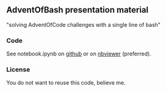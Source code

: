 ## AdventOfBash presentation material

"solving AdventOfCode challenges with a single line of bash"

### Code

See notebook.ipynb on [github](https://github.com/pgy/AdventOfBash/blob/master/README.ipynb)
or on [nbviewer](https://nbviewer.jupyter.org/github/pgy/AdventOfBash/blob/master/notebook.ipynb) (preferred).

### License

You do not want to reuse this code, believe me.

